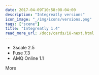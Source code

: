 ```yaml
---
date: 2017-04-09T10:58:08-04:00
description: "Integreatly versions"
icon_image: "_/img/icons/versions.png"
tags: ["scene"]
title: "Integreatly 1.4"
read_more_url: /docs/cards/i8-next.html
---
```


- 3scale 2.5
- Fuse 7.3
- AMQ Online 1.1

<!--more-->

More